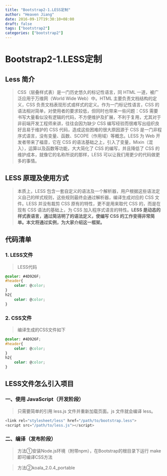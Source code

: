 ```yaml
---
title: "Bootstrap2-1.LESS定制"
author: "Heaven Jiang"
date: 2016-09-17T19:30:10+08:00
draft: false
tags: ["bootstrap2"]
categories: ["bootstrap2"]
---
```


# Bootstrap2-1.LESS定制

## Less 简介
>CSS（层叠样式表）是一门历史悠久的标记性语言，同 HTML 一道，被广泛应用于万维网（World Wide Web）中。HTML 主要负责文档结构的定义，CSS 负责文档表现形式或样式的定义。作为一门标记性语言，CSS 的语法相对简单，对使用者的要求较低，但同时也带来一些问题：CSS 需要书写大量看似没有逻辑的代码，不方便维护及扩展，不利于复用，尤其对于非前端开发工程师来讲，往往会因为缺少 CSS 编写经验而很难写出组织良好且易于维护的 CSS 代码，造成这些困难的很大原因源于 CSS 是一门非程序式语言，没有变量、函数、SCOPE（作用域）等概念。LESS 为 Web 开发者带来了福音，它在 CSS 的语法基础之上，引入了变量，Mixin（混入），运算以及函数等功能，大大简化了 CSS 的编写，并且降低了 CSS 的维护成本，就像它的名称所说的那样，LESS 可以让我们用更少的代码做更多的事情。


## LESS 原理及使用方式
>本质上，LESS 包含一套自定义的语法及一个解析器，用户根据这些语法定义自己的样式规则，这些规则最终会通过解析器，编译生成对应的 CSS 文件。LESS 并没有裁剪 CSS 原有的特性，更不是用来取代 CSS 的，而是在现有 CSS 语法的基础上，为 CSS 加入程序式语言的特性。**LESS 是动态的样式表语言，通过简洁明了的语法定义，使编写 CSS 的工作变得非常简单。本文将通过实例，为大家介绍这一框架。**

## 代码清单

### 1. LESS文件
>LESS代码
``` css
@color: #4D926F;
#header{
    color: @color;
}
h2{
    color: @color;
}
``` 

### 2. CSS文件
>编译生成的CSS文件如下
``` css
@color: #4D926F;
#header{
    color: @color;
}
h2{
    color: @color;
}
``` 

## LESS文件怎么引入项目
### 一、使用 JavaScript（开发阶段）
>只需要简单的引用 less.js 文件并重新加载页面。js 文件就会编译 less。

``` javascript
<link rel="stylesheet/less" href="/path/to/bootstrap.less">
<script src="/path/to/less.js"></script>
```

### 二、编译（发布阶段）
>方法①安装Node.js环境（附带npm），在Bootstrap的根目录下运行 make 即可编译CSS方法

>方法②koala_2.0.4_portable
